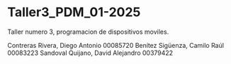 # Taller3_PDM_01-2025
Taller numero 3, programacion de dispositivos moviles.


Contreras Rivera, Diego Antonio 00085720
Benítez Sigüenza, Camilo Raúl 00083223
Sandoval Quijano, David Alejandro 00379422